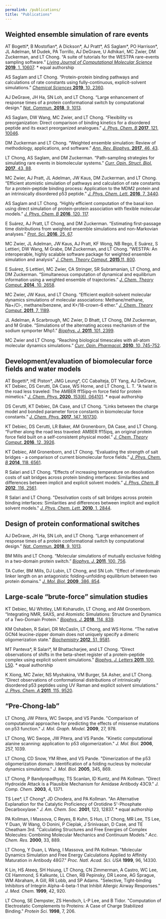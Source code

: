 ```yaml
---
permalink: /publications/
title: "Publications"
---
```


## Weighted ensemble simulation of rare events

AT Bogetti\*, B Mostofian\*, A Dickson\*, AJ Pratt\*, AS Saglam\*, PO Harrison\*, JL Adelman, M Dudek, PA Torrillo, AJ DeGrave, U Adhikari, MC Zwier, DM Zuckerman, and LT Chong. “A suite of tutorials for the WESTPA rare-events sampling software.” [*Living Journal of Computational Molecular Science* **2019**, 1, 10607](https://www.livecomsjournal.org/article/10607-a-suite-of-tutorials-for-the-westpa-rare-events-sampling-software-article-v1-0). \* equal authorship

AS Saglam and LT Chong. “Protein-protein binding pathways and calculations of rate constants using fully-continuous, explicit-solvent simulations.” [*Chemical Sciences* **2019**, 10, 2360](https://pubs.rsc.org/en/content/articlelanding/2019/sc/c8sc04811h#!divAbstract).

AJ DeGrave, JH Ha, SN Loh, and LT Chong. “Large enhancement of response times of a protein conformational switch by computational design.” [*Nat. Commun.* **2018**, 9, 1013](https://www.nature.com/articles/s41467-018-03228-6).

AS Saglam, DW Wang, MC Zwier, and LT Chong. “Flexibility vs preorganization: Direct comparison of binding kinetics for a disordered peptide and its exact preorganized analogues.” [*J. Phys. Chem. B* **2017**, 121, 10046](http://pubs.acs.org/doi/10.1021/acs.jpcb.7b08486).

DM Zuckerman and LT Chong. “Weighted ensemble simulation: Review of methodology, applications, and software.” [*Ann. Rev. Biophys.* **2017**, 46, 43](http://www.annualreviews.org/doi/abs/10.1146/annurev-biophys-070816-033834).

LT Chong, AS Saglam, and DM Zuckerman. “Path-sampling strategies for simulating rare events in biomolecular systems.” [*Curr. Opin. Struct. Biol.* **2017**, 43, 88](http://www.sciencedirect.com/science/article/pii/S0959440X16302068).

MC Zwier, AJ Pratt, JL Adelman, JW Kaus, DM Zuckerman, and LT Chong. “Efficient atomistic simulation of pathways and calculation of rate constants for a protein-peptide binding process: Application to the MDM2 protein and an intrinsically disordered p53 peptide.” [*J. Phys. Chem. Lett.* **2016**, 7, 3440](http://pubsdc3.acs.org/doi/full/10.1021/acs.jpclett.6b01502).

AS Saglam and LT Chong. “Highly efficient computation of the basal kon using direct simulation of protein-protein association with flexible molecular models.” [*J. Phys. Chem. B* **2016**, 120, 117](http://pubs.acs.org/doi/10.1021/acs.jpcb.5b10747).

E Suárez, AJ Pratt, LT Chong, and DM Zuckerman. “Estimating first-passage time distributions from weighted ensemble simulations and non-Markovian analyses.” [*Prot. Sci.* **2016**, 25, 67](http://onlinelibrary.wiley.com/doi/10.1002/pro.2738/abstract).

MC Zwier, JL Adelman, JW Kaus, AJ Pratt, KF Wong, NB Rego, E Suárez, S Lettieri, DW Wang, M Grabe, DM Zuckerman, and LT Chong. “WESTPA: An interoperable, highly scalable software package for weighted ensemble simulation and analysis” [*J. Chem. Theory Comput.* **2015**,11, 800](http://pubs.acs.org/doi/abs/10.1021/ct5010615).

E Suárez, S Lettieri, MC Zwier, CA Stringer, SR Subramanian, LT Chong, and DM Zuckerman. “Simultaneous computation of dynamical and equilibrium information using a weighted ensemble of trajectories.” [*J. Chem. Theory Comput.* **2014**, 10, 2658](http://pubs.acs.org/doi/abs/10.1021/ct401065r).

MC Zwier, JW Kaus, and LT Chong. “Efficient explicit-solvent molecular dynamics simulations of molecular associations: Methane/methane, Na+/Cl-, methane/benzene, and K+/18-crown-6 ether.” [*J. Chem. Theory Comput.* **2011**, 7, 1189](http://pubs.acs.org/doi/abs/10.1021/ct100626x).

JL Adelman, A Scarbrough, MC Zwier, D Bhatt, LT Chong, DM Zuckerman, and M Grabe. “Simulations of the alternating access mechanism of the sodium symporter Mhp1.” [*Biophys. J.* **2011**, 101, 2399](http://www.ncbi.nlm.nih.gov/pubmed/22098738).

MC Zwier and LT Chong. “Reaching biological timescales with all-atom molecular dynamics simulations.” [*Curr. Opin. Pharmacol.* **2010**, 10, 745-752](http://www.sciencedirect.com/science/article/pii/S1471489210001463).




## Development/evaluation of biomolecular force fields and water models

AT Bogetti\*, HE Piston\*, JMG Leung\*, CC Cabalteja, DT Yang, AJ DeGrave, KT Debiec, DS Cerutti, DA Case, WS Horne, and LT Chong, L. T. "A twist in the road less traveled: The AMBER ff15ipq-m force field for protein mimetics." [*J. Chem. Phys.* **2020**, 153(6), 064101](https://aip.scitation.org/doi/10.1063/5.0019054). \* equal authorship

DS Cerutti, KT Debiec, DA Case, and LT Chong. “Links between the charge model and bonded parameter force constants in biomolecular force constants.” [*J. Chem. Phys.* **2017**, 147, 161730](http://aip.scitation.org/doi/10.1063/1.4985866).

KT Debiec, DS Cerutti, LR Baker, AM Gronenborn, DA Case, and LT Chong. “Further along the road less traveled: AMBER ff15ipq, an original protein force field built on a self-consistent physical model.” [*J. Chem. Theory Comput.* **2016**, 12, 3926](http://pubs.acs.org/doi/abs/10.1021/acs.jctc.6b00567).

KT Debiec, AM Gronenborn, and LT Chong. “Evaluating the strength of salt bridges - a comparison of current biomolecular force fields.” [*J. Phys. Chem. B* **2014**, 118, 6561](http://pubs.acs.org/doi/abs/10.1021/jp500958r).

R Salari and LT Chong. “Effects of increasing temperature on desolvation costs of  salt bridges across protein binding interfaces: Similarities and differences between implicit and explicit solvent models.” [*J. Phys. Chem. B* **2012**, 116, 2561](http://pubs.acs.org/doi/abs/10.1021/jp210172b).

R Salari and LT Chong. "Desolvation costs of salt bridges across protein binding interfaces: Similarities and differences between implicit and explicit solvent models." [*J. Phys. Chem. Lett.* **2010**, 1, 2844](http://pubs.acs.org/doi/abs/10.1021/jz1010863).




## Design of protein conformational switches

AJ DeGrave, JH Ha, SN Loh, and LT Chong. “Large enhancement of response times of a protein conformational switch by computational design.” [*Nat. Commun.* **2018**, 9, 1013](https://www.nature.com/articles/s41467-018-03228-6).

BM Mills and LT Chong. “Molecular simulations of mutually exclusive folding in a two-domain protein switch.” [*Biophys. J.* **2011**, 100, 756](https://doi.org/10.1016/j.bpj.2010.12.3710).

TA Cutler, BM Mills, DJ Lubin, LT Chong, and SN Loh. "Effect of interdomain linker length on an antagonistic folding-unfolding equilibrium between two protein domains." [*J. Mol. Biol.* **2009**, 386,  854](http://www.sciencedirect.com/science/article/pii/S0022283608014034).




## Large-scale “brute-force” simulation studies

KT Debiec, MJ Whitley, LMI Koharudin, LT Chong, and AM Gronenborn. “Integrating NMR, SAXS, and Atomistic Simulations: Structure and Dynamics of a Two-Domain Protein.” [*Biophys. J.* **2018**, 114, 839](http://www.cell.com/biophysj/fulltext/S0006-3495(18)30059-6).

KM Oshaben, R Salari, DR McCaslin, LT Chong, and WS Horne. “The native GCN4 leucine-zipper domain does not uniquely specify a dimeric oligomerization state.” [*Biochemistry* **2012**, 51, 9581](http://pubs.acs.org/doi/abs/10.1021/bi301132k).

MT Panteva\*, R Salari\*, M Bhattacharjee, and LT Chong. “Direct observations of shifts in the beta-sheet register of a protein-peptide complex using explicit solvent simulations.” [*Biophys. J. Letters* **2011**, 100, L50](http://www.ncbi.nlm.nih.gov/pmc/articles/PMC3149256/).  \* equal authorship

K Xiong, MC Zwier, NS Myshakina, VM Burger, SA Asher, and LT Chong. “Direct observations of conformational distributions of intrinsically disordered p53 peptides using UV Raman and explicit solvent simulations.” [*J. Phys. Chem. A* **2011**, 115, 9520](http://pubs.acs.org/doi/abs/10.1021/jp112235d).




## “Pre-Chong-lab”

LT Chong, JW Pitera, WC Swope, and VS Pande. "Comparison of computational approaches for predicting the effects of missense mutations on p53 function." *J. Mol. Graph. Model.* **2009**, 27, 978.

LT Chong, WC Swope, JW Pitera, and VS Pande. "Kinetic computational alanine scanning: application to p53 oligomerization." *J. Mol. Biol.* **2006**, 257, 1039.

LT Chong, CD Snow, YM Rhee, and VS Pande. "Dimerization of the p53 oligomerization domain: Identification of a folding nucleus by molecular dynamics simulations." *J. Mol. Biol.* **2005**, 345, 869.

LT Chong, P Bandyopadhyay, TS Scanlan, ID Kuntz, and PA Kollman. "Direct Hydroxide Attack is a Plausible Mechanism for Amidase Antibody 43C9." *J. Comp. Chem.* **2003**, 4, 1371.

TS Lee\*, LT Chong\*, JD Chodera, and PA Kollman. "An Alternative Explanation for the Catalytic Proficiency of Orotidine 5'-Phosphate Decarboxylase." *J. Am. Chem. Soc.* **2001**, 123, 12837. \* equal authorship

PA Kollman, I Massova, C Reyes, B Kuhn, S Huo, LT Chong, MR Lee, TS Lee, Y Duan, W Wang, O Donini, P Cieplak, J Srinivasan, D Case, and TE Cheatham 3rd. "Calculating Structures and Free Energies of Complex Molecules: Combining Molecular Mechanics and Continuum Models."  *Acc. Chem. Res.* **2000**, 33, 889.

LT Chong, Y Duan, L Wang, I Massova, and PA Kollman. "Molecular Dynamics Simulation and Free Energy Calculations Applied to Affinity Maturation in Antibody 48G7." *Proc. Natl. Acad. Sci. USA* **1999**, 96, 14330.

K Lin, HS Ateeq, SH Hsiung, LT Chong, CN Zimmerman, A Castro, WC Lee, CE Hammond, S Kalkunte, LL Chen, RB Pepinsky, DR Leone, AG Sprague, WM Abraham, A Gill, RR Lobb, and SP Adams. "Selective, Tight-binding Inhibitors of Integrin Alpha-4-beta-1 that Inhibit Allergic Airway Responses." *J. Med. Chem.* **1999**, 42, 920.

LT Chong, SE Dempster, ZS Hendsch, L-P Lee, and B Tidor. "Computation of Electrostatic Complements to Proteins: A Case of Charge Stabilized Binding." *Protein Sci.* **1998**, 7, 206.



